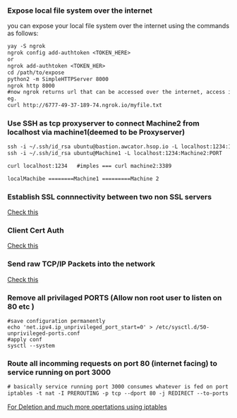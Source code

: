 ### Expose local file system over the internet
you can expose your local file system over the internet using the commands as follows:
```diff 
yay -S ngrok
ngrok config add-authtoken <TOKEN_HERE>
or
ngrok add-authtoken <TOKEN_HER>
cd /path/to/expose
python2 -m SimpleHTTPServer 8000
ngrok http 8000
#now ngrok returns url that can be accessed over the internet, access it using curl or browser
eg.
curl http://6777-49-37-189-74.ngrok.io/myfile.txt
```
### Use SSH as tcp proxyserver to connect Machine2 from localhost via machine1(deemed to be Proxyserver)
```diff
ssh -i ~/.ssh/id_rsa ubuntu@bastion.awcator.hsop.io -L localhost:1234:172.20.59.133:3389
ssh -i ~/.ssh/id_rsa ubuntu@Machine1 -L localhost:1234:Machine2:PORT

curl localhost:1234   #imples === curl machine2:3389

localMachibe ========Machine1 =========Machine 2
```

### Establish SSL connnectivity between two non SSL servers
[Check this](https://github.com/awcator/DevOpsJourneyWithArchLinux/blob/master/prometheus.md#mutal-sslconnectivity-between-non-ssl-premethus-and-non-ssl-nodeexportyer)

### Client Cert Auth
[Check this](https://github.com/awcator/DevOpsJourneyWithArchLinux/blob/master/ngnix.md#client-certificate-autherization)

### Send raw TCP/IP Packets into the network
[Check this ](https://github.com/awcator/DevOpsJourneyWithArchLinux/blob/master/wireshark/setup.md#to-send-raw-packets-into-the-network-this-can-be-used-to-test-tcp-behaviour)

### Remove all privilaged PORTS (Allow non root user to listen on 80 etc )
```
#save configuration permanently
echo 'net.ipv4.ip_unprivileged_port_start=0' > /etc/sysctl.d/50-unprivileged-ports.conf
#apply conf
sysctl --system
```
### Route all incomming requests on port 80 (internet facing) to service running on port 3000
```diff
# basically service running port 3000 consumes whatever is fed on port 80
iptables -t nat -I PREROUTING -p tcp --dport 80 -j REDIRECT --to-ports 3000
```
[For Deletion and much more opertations using iptables ](https://github.com/awcator/DevOpsJourneyWithArchLinux/blob/master/networking/iptables.md#delete-ip-table-nat-rule)
